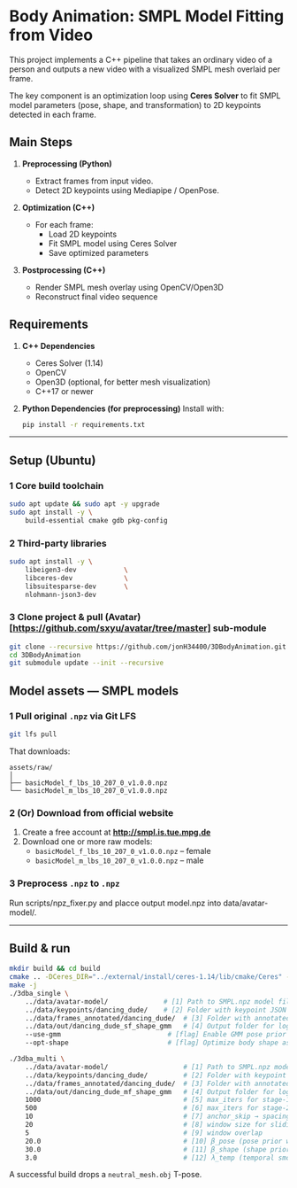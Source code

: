 # Body Animation: SMPL Model Fitting from Video

This project implements a C++ pipeline that takes an ordinary video of a person and outputs a new video with a visualized SMPL mesh overlaid per frame.

The key component is an optimization loop using **Ceres Solver** to fit SMPL model parameters (pose, shape, and transformation) to 2D keypoints detected in each frame.

## Main Steps
1. **Preprocessing (Python)**
   - Extract frames from input video.
   - Detect 2D keypoints using Mediapipe / OpenPose.

2. **Optimization (C++)**
   - For each frame:
     - Load 2D keypoints
     - Fit SMPL model using Ceres Solver
     - Save optimized parameters

3. **Postprocessing (C++)**
   - Render SMPL mesh overlay using OpenCV/Open3D
   - Reconstruct final video sequence

## Requirements

1. **C++ Dependencies**
    - Ceres Solver (1.14)
    - OpenCV
    - Open3D (optional, for better mesh visualization)
    - C++17 or newer

2. **Python Dependencies (for preprocessing)**
    Install with:
    ```bash
    pip install -r requirements.txt


---

## Setup (Ubuntu)

### 1 Core build toolchain
```bash
sudo apt update && sudo apt -y upgrade
sudo apt install -y \
    build-essential cmake gdb pkg-config

```


### 2 Third-party libraries 
```bash
sudo apt install -y \
    libeigen3-dev            \  
    libceres-dev             \ 
    libsuitesparse-dev       \  
    nlohmann-json3-dev 
```



### 3 Clone project & pull (Avatar)[https://github.com/sxyu/avatar/tree/master] sub-module
```bash
git clone --recursive https://github.com/jonH34400/3DBodyAnimation.git
cd 3DBodyAnimation
git submodule update --init --recursive
```



## Model assets — SMPL models

### 1  Pull original `.npz` via **Git LFS**
```bash
git lfs pull
```

That downloads:

```
assets/raw/
│
├── basicModel_f_lbs_10_207_0_v1.0.0.npz
└── basicModel_m_lbs_10_207_0_v1.0.0.npz
```

### 2 (Or) Download from official website
1. Create a free account at **<http://smpl.is.tue.mpg.de>**  
2. Download one or more raw models:  
   * `basicModel_f_lbs_10_207_0_v1.0.0.npz`  – female  
   * `basicModel_m_lbs_10_207_0_v1.0.0.npz`  – male  


### 3 Preprocess `.npz` to `.npz`
   Run scripts/npz_fixer.py and placce output model.npz into data/avatar-model/.

---

## Build & run
```bash
mkdir build && cd build
cmake .. -DCeres_DIR="../external/install/ceres-1.14/lib/cmake/Ceres" -DCMAKE_BUILD_TYPE=Release -DWITH_OMP=ON
make -j
./3dba_single \
    ../data/avatar-model/              # [1] Path to SMPL.npz model file
    ../data/keypoints/dancing_dude/    # [2] Folder with keypoint JSON files
    ../data/frames_annotated/dancing_dude/  # [3] Folder with annotated input images
    ../data/out/dancing_dude_sf_shape_gmm   # [4] Output folder for logs & renders
    --use-gmm                           # [flag] Enable GMM pose prior
    --opt-shape                         # [flag] Optimize body shape as well as pose

./3dba_multi \
    ../data/avatar-model/                   # [1] Path to SMPL.npz model file
    ../data/keypoints/dancing_dude/         # [2] Folder with keypoint JSON files
    ../data/frames_annotated/dancing_dude/  # [3] Folder with annotated input images
    ../data/out/dancing_dude_mf_shape_gmm   # [4] Output folder for logs & renders
    1000                                    # [5] max_iters for stage-1 (anchor frames)
    500                                     # [6] max_iters for stage-2 (window refinement)
    10                                      # [7] anchor_skip → spacing between anchor frames
    20                                      # [8] window size for sliding-window optimization
    5                                       # [9] window overlap
    20.0                                    # [10] β_pose (pose prior weight)
    30.0                                    # [11] β_shape (shape prior weight)
    3.0                                     # [12] λ_temp (temporal smoothness weight)

```
A successful build drops a `neutral_mesh.obj` T-pose.
